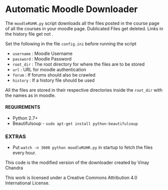 # Automatic Moodle Downloader

The `moodleRUHR.py` script downloads all the files posted in the course page of all the courses in your moodle page.
Dublicated Files get deleted.
Links in the history file get not 
.

Set the following in the file `config.ini` before running the script

- `username` : Moodle Username
- `password` : Moodle Password
- `root_dir` : The root directory for where the files are to be stored
- `url` : URL for moodle authentication
- `forum` : If forums should also be crawled
- `history` : If a history file should be used

All the files are stored in their respective directories inside the `root_dir` with the names as in moodle.


#### REQUIREMENTS

- Python 2.7+
- Beautifulsoup - `sudo apt-get install python-beautifulsoup`

### EXTRAS

- Put `watch -n 3600 python moodleRUHR.py` in startup to fetch the files every hour.

This code is the modified version of the downloader created by Vinay Chandra

This work is licensed under a Creative Commons Attribution 4.0 International License.
